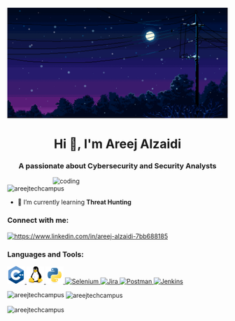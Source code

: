 ![logo](https://github.com/areejtechcampus/areejtechcampus/blob/main/Github%20Banner.png)
<h1 align="center">Hi 👋, I'm Areej Alzaidi</h1>
<h3 align="center">A passionate about Cybersecurity and Security Analysts</h3>
<img align="right" alt="coding" width="400" src="https://cdn.dribbble.com/users/4363684/screenshots/9638918/media/5931834289e76b81c9415e6f6ef32f5a.gif">
<p align="left"> <img src="https://komarev.com/ghpvc/?username=areejtechcampus&label=Profile%20views&color=0e75b6&style=flat" alt="areejtechcampus" /> </p>

- 🌱 I’m currently learning **Threat Hunting**

<h3 align="left">Connect with me:</h3>
<p align="left">
<a href="https://linkedin.com/in/https://www.linkedin.com/in/areej-alzaidi-7bb688185" target="blank"><img align="center" src="https://raw.githubusercontent.com/rahuldkjain/github-profile-readme-generator/master/src/images/icons/Social/linked-in-alt.svg" alt="https://www.linkedin.com/in/areej-alzaidi-7bb688185" height="30" width="40" /></a>
</p>

<h3 align="left">Languages and Tools:</h3>
<p align="left">
  <a href="https://www.w3schools.com/cpp/" target="_blank" rel="noreferrer">
    <img src="https://raw.githubusercontent.com/devicons/devicon/master/icons/cplusplus/cplusplus-original.svg" alt="cplusplus" width="40" height="40" />
  </a>
  <a href="https://www.linux.org/" target="_blank" rel="noreferrer">
    <img src="https://raw.githubusercontent.com/devicons/devicon/master/icons/linux/linux-original.svg" alt="linux" width="40" height="40" />
  </a>
  <a href="https://www.python.org" target="_blank" rel="noreferrer">
    <img src="https://raw.githubusercontent.com/devicons/devicon/master/icons/python/python-original.svg" alt="python" width="40" height="40" />
  </a>
  <a href="https://www.selenium.dev/" target="_blank" rel="noreferrer">
    <img src="https://raw.githubusercontent.com/simple-icons/simple-icons/6e46ec1fc23b60c8fd0d2f2ff46db82e16dbd75f/icons/selenium.svg" alt="Selenium" width="40" height="40" />
  </a>
  <a href="https://www.atlassian.com/software/jira" target="_blank" rel="noreferrer">
    <img src="https://raw.githubusercontent.com/simple-icons/simple-icons/6e46ec1fc23b60c8fd0d2f2ff46db82e16dbd75f/icons/jira.svg" alt="Jira" width="40" height="40" />
  </a>
  <a href="https://www.postman.com/" target="_blank" rel="noreferrer">
    <img src="https://www.vectorlogo.zone/logos/getpostman/getpostman-icon.svg" alt="Postman" width="40" height="40" />
  </a>
  <a href="https://www.jenkins.io/" target="_blank" rel="noreferrer">
    <img src="https://www.vectorlogo.zone/logos/jenkins/jenkins-icon.svg" alt="Jenkins" width="40" height="40" />
  </a>
</p>


<p><img align="left" src="https://github-readme-stats.vercel.app/api/top-langs?username=areejtechcampus&show_icons=true&locale=en&layout=compact" alt="areejtechcampus" /></p>

<p>&nbsp;<img align="center" src="https://github-readme-stats.vercel.app/api?username=areejtechcampus&show_icons=true&locale=en" alt="areejtechcampus" /></p>

<p><img align="center" src="https://github-readme-streak-stats.herokuapp.com/?user=areejtechcampus&" alt="areejtechcampus" /></p>
